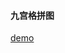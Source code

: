 #### 九宫格拼图

[demo](http://htmlpreview.github.io/?https://github.com/wjj5728/Puzzle/master/index.html)
